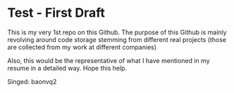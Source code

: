# Test - First Draft
This is my very 1st repo on this Github. The purpose of this Github is mainly revolving around code storage stemming from different real projects (those are collected from my work at different companies)

Also, this would be the representative of what I have mentioned in my resume in a detailed way. Hope this help.

Singed: baonvq2

